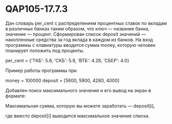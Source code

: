 # QAP105-17.7.3

Дан словарь per_cent с распределением процентных ставок по вкладам в различных банках таким образом, что ключ — название банка, значение — процент. 
Сформирован список deposit значений — накопленные средства за год вклада в каждом из банков. 
На вход программы с клавиатуры вводится сумма money, которую человек планирует положить под проценты.

per_cent = {'ТКБ': 5.6, 'СКБ': 5.9, 'ВТБ': 4.28, 'СБЕР': 4.0}

Пример работы программы при

money = 100000
deposit = [5600, 5900, 4280, 4000] 

Добавлен поиск максимального значения и его вывод на экран в формате:

Максимальная сумма, которую вы можете заработать — deposit[i],

где вместо deposit[i] выводится максимальное значение списка.
